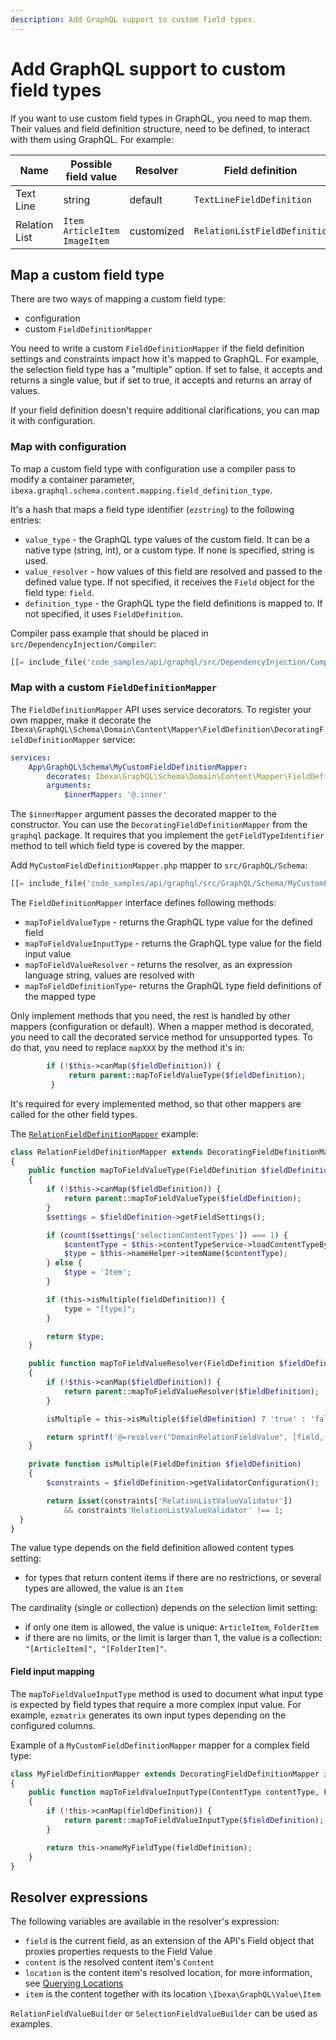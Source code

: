 ```yaml
---
description: Add GraphQL support to custom field types.
---
```


# Add GraphQL support to custom field types

If you want to use custom field types in GraphQL, you need to map them.
Their values and field definition structure, need to be defined, to interact with them using GraphQL.
For example:

| Name | Possible field value      | Resolver| Field definition|
|------|------| ------- | ------- |
| Text Line     | string | default | `TextLineFieldDefinition`    |
| Relation List | `Item` `ArticleItem` `ImageItem` | customized | `RelationListFieldDefinitio` |

## Map a custom field type

There are two ways of mapping a custom field type:

- configuration
- custom `FieldDefinitionMapper`

You need to write a custom `FieldDefinitionMapper` if the field definition settings and constraints impact how it's mapped to GraphQL.
For example, the selection field type has a "multiple" option. 
If set to false, it accepts and returns a single value, 
but if set to true, it accepts and returns an array of values.

If your field definition doesn't require additional clarifications, you can map it with configuration.

### Map with configuration

To map a custom field type with configuration use a compiler pass to modify a container parameter, `ibexa.graphql.schema.content.mapping.field_definition_type`.

It's a hash that maps a field type identifier (`ezstring`) to the following entries:

- `value_type` - the GraphQL type values of the custom field. It can be a native type (string, int), or a custom type. If none is specified, string is used.
- `value_resolver` - how values of this field are resolved and passed to the defined value type. If not specified, it receives the `Field` object for the field type: `field`.
- `definition_type` - the GraphQL type the field definitions is mapped to. If not specified, it uses `FieldDefinition`.

Compiler pass example that should be placed in `src/DependencyInjection/Compiler`:

``` php
[[= include_file('code_samples/api/graphql/src/DependencyInjection/Compiler/MyCustomTypeGraphQLCompilerPass.php') =]]
```

### Map with a custom `FieldDefinitionMapper`

The `FieldDefinitionMapper` API uses service decorators.
To register your own mapper, make it decorate the
`Ibexa\GraphQL\Schema\Domain\Content\Mapper\FieldDefinition\DecoratingFieldDefinitionMapper` service:

```yaml
services:
    App\GraphQL\Schema\MyCustomFieldDefinitionMapper:
        decorates: Ibexa\GraphQL\Schema\Domain\Content\Mapper\FieldDefinition\DecoratingFieldDefinitionMapper
        arguments:
            $innerMapper: '@.inner'
```

The `$innerMapper` argument passes the decorated mapper to the constructor.
You can use the `DecoratingFieldDefinitionMapper` from the `graphql` package.
It requires that you implement the `getFieldTypeIdentifier` method to tell which field type is covered by the mapper.

Add `MyCustomFieldDefinitionMapper.php` mapper to `src/GraphQL/Schema`:

``` php
[[= include_file('code_samples/api/graphql/src/GraphQL/Schema/MyCustomFieldDefinitionMapper.php') =]]
```

The `FieldDefinitionMapper` interface defines following methods:

- `mapToFieldValueType` - returns the GraphQL type value for the defined field
- `mapToFieldValueInputType` - returns the GraphQL type value for the field input value
- `mapToFieldValueResolver` - returns the resolver, as an expression language string, values are resolved with
- `mapToFieldDefinitionType`- returns the GraphQL type field definitions of the mapped type

Only implement methods that you need, the rest is handled by other mappers (configuration or default).
When a mapper method is decorated, you need to call the decorated service method for unsupported types.
To do that, you need to replace `mapXXX` by the method it's in:

```php
        if (!$this->canMap($fieldDefinition)) {
             return parent::mapToFieldValueType($fieldDefinition);
         }
```

It's required for every implemented method, so that other mappers are called for the other field types.

The [`RelationFieldDefinitionMapper`](https://github.com/ibexa/graphql/blob/main/src/lib/Schema/Domain/Content/Mapper/FieldDefinition/RelationFieldDefinitionMapper.php) example:

```php hl_lines="14"
class RelationFieldDefinitionMapper extends DecoratingFieldDefinitionMapper implements FieldDefinitionMapper
{
    public function mapToFieldValueType(FieldDefinition $fieldDefinition): ?string
    {
        if (!$this->canMap($fieldDefinition)) {
            return parent::mapToFieldValueType($fieldDefinition);
        }
        $settings = $fieldDefinition->getFieldSettings();

        if (count($settings['selectionContentTypes']) === 1) {
            $contentType = $this->contentTypeService->loadContentTypeByIdentifier($settings['selectionContentTypes'][0]);
            $type = $this->nameHelper->itemName($contentType);
        } else {
            $type = 'Item';
        }

        if (this->isMultiple(fieldDefinition)) {
            type = "[type]";
        }

        return $type;
    }

    public function mapToFieldValueResolver(FieldDefinition $fieldDefinition): ?string
    {
        if (!$this->canMap($fieldDefinition)) {
            return parent::mapToFieldValueResolver($fieldDefinition);
        }

        isMultiple = this->isMultiple($fieldDefinition) ? 'true' : 'false';

        return sprintf('@=resolver("DomainRelationFieldValue", [field, %s])', $isMultiple);
    }

    private function isMultiple(FieldDefinition $fieldDefinition)
    {
        $constraints = $fieldDefinition->getValidatorConfiguration();

        return isset(constraints['RelationListValueValidator'])
            && constraints'RelationListValueValidator' !== 1;
  }
}
```

The value type depends on the field definition allowed content types setting:

- for types that return content items if there are no restrictions, or several types are allowed, the value is an `Item`

The cardinality (single or collection) depends on the selection limit setting:

- if only one item is allowed, the value is unique: `ArticleItem`, `FolderItem`
- if there are no limits, or the limit is larger than 1, the value is a collection: `"[ArticleItem]", "[FolderItem]"`.

#### Field input mapping

The `mapToFieldValueInputType` method is used to document what input type is expected by field types that require a more complex input value.
For example, `ezmatrix` generates its own input types depending on the configured columns.

Example of a `MyCustomFieldDefinitionMapper` mapper for a complex field type:

```php
class MyFieldDefinitionMapper extends DecoratingFieldDefinitionMapper implements FieldDefinitionMapper
{
    public function mapToFieldValueInputType(ContentType contentType, FieldDefinition fieldDefinition): ?string
    {
        if (!this->canMap(fieldDefinition)) {
            return parent::mapToFieldValueInputType($fieldDefinition);
        }

        return this->nameMyFieldType(fieldDefinition);
    }
}
```

## Resolver expressions

The following variables are available in the resolver's expression:

- `field` is the current field, as an extension of the API's Field object that proxies properties requests to the Field Value
- `content` is the resolved content item's `Content`
- `location` is the content item's resolved location, for more information, see [Querying Locations](graphql_queries.md#querying-locations)
- `item` is the content together with its location `\Ibexa\GraphQL\Value\Item`

`RelationFieldValueBuilder` or `SelectionFieldValueBuilder` can be used as examples.